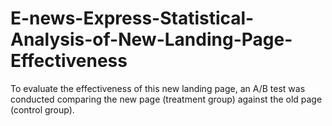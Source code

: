 # E-news-Express-Statistical-Analysis-of-New-Landing-Page-Effectiveness
To evaluate the effectiveness of this new landing page, an A/B test was conducted comparing the new page (treatment group) against the old page (control group).
